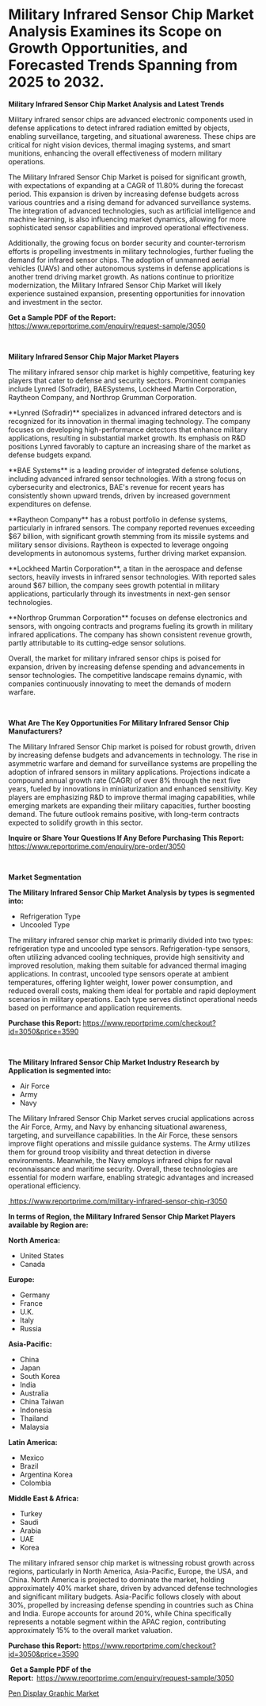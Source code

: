 <p><h1>Military Infrared Sensor Chip Market Analysis Examines its Scope on Growth Opportunities, and Forecasted Trends Spanning from 2025 to 2032.</h1></p><p><strong>Military Infrared Sensor Chip Market Analysis and Latest Trends</strong></p>
<p><p>Military infrared sensor chips are advanced electronic components used in defense applications to detect infrared radiation emitted by objects, enabling surveillance, targeting, and situational awareness. These chips are critical for night vision devices, thermal imaging systems, and smart munitions, enhancing the overall effectiveness of modern military operations.</p><p>The Military Infrared Sensor Chip Market is poised for significant growth, with expectations of expanding at a CAGR of 11.80% during the forecast period. This expansion is driven by increasing defense budgets across various countries and a rising demand for advanced surveillance systems. The integration of advanced technologies, such as artificial intelligence and machine learning, is also influencing market dynamics, allowing for more sophisticated sensor capabilities and improved operational effectiveness.</p><p>Additionally, the growing focus on border security and counter-terrorism efforts is propelling investments in military technologies, further fueling the demand for infrared sensor chips. The adoption of unmanned aerial vehicles (UAVs) and other autonomous systems in defense applications is another trend driving market growth. As nations continue to prioritize modernization, the Military Infrared Sensor Chip Market will likely experience sustained expansion, presenting opportunities for innovation and investment in the sector.</p></p>
<p><strong>Get a Sample PDF of the Report:&nbsp;</strong> <a href="https://www.reportprime.com/enquiry/request-sample/3050?utm_campaign=1558&utm_medium=2&utm_source=Github&utm_content=ia&utm_term=18032025&utm_id=military-infrared-sensor-chip">https://www.reportprime.com/enquiry/request-sample/3050</a></p>
<p>&nbsp;</p>
<p><strong>Military Infrared Sensor Chip Major Market Players</strong></p>
<p><p>The military infrared sensor chip market is highly competitive, featuring key players that cater to defense and security sectors. Prominent companies include Lynred (Sofradir), BAESystems, Lockheed Martin Corporation, Raytheon Company, and Northrop Grumman Corporation.</p><p>**Lynred (Sofradir)** specializes in advanced infrared detectors and is recognized for its innovation in thermal imaging technology. The company focuses on developing high-performance detectors that enhance military applications, resulting in substantial market growth. Its emphasis on R&D positions Lynred favorably to capture an increasing share of the market as defense budgets expand.</p><p>**BAE Systems** is a leading provider of integrated defense solutions, including advanced infrared sensor technologies. With a strong focus on cybersecurity and electronics, BAE's revenue for recent years has consistently shown upward trends, driven by increased government expenditures on defense.</p><p>**Raytheon Company** has a robust portfolio in defense systems, particularly in infrared sensors. The company reported revenues exceeding $67 billion, with significant growth stemming from its missile systems and military sensor divisions. Raytheon is expected to leverage ongoing developments in autonomous systems, further driving market expansion.</p><p>**Lockheed Martin Corporation**, a titan in the aerospace and defense sectors, heavily invests in infrared sensor technologies. With reported sales around $67 billion, the company sees growth potential in military applications, particularly through its investments in next-gen sensor technologies.</p><p>**Northrop Grumman Corporation** focuses on defense electronics and sensors, with ongoing contracts and programs fueling its growth in military infrared applications. The company has shown consistent revenue growth, partly attributable to its cutting-edge sensor solutions.</p><p>Overall, the market for military infrared sensor chips is poised for expansion, driven by increasing defense spending and advancements in sensor technologies. The competitive landscape remains dynamic, with companies continuously innovating to meet the demands of modern warfare.</p></p>
<p>&nbsp;</p>
<p><strong>What Are The Key Opportunities For Military Infrared Sensor Chip Manufacturers?</strong></p>
<p><p>The Military Infrared Sensor Chip market is poised for robust growth, driven by increasing defense budgets and advancements in technology. The rise in asymmetric warfare and demand for surveillance systems are propelling the adoption of infrared sensors in military applications. Projections indicate a compound annual growth rate (CAGR) of over 8% through the next five years, fueled by innovations in miniaturization and enhanced sensitivity. Key players are emphasizing R&D to improve thermal imaging capabilities, while emerging markets are expanding their military capacities, further boosting demand. The future outlook remains positive, with long-term contracts expected to solidify growth in this sector.</p></p>
<p><strong>Inquire or Share Your Questions If Any Before Purchasing This Report:</strong> <a href="https://www.reportprime.com/enquiry/pre-order/3050?utm_campaign=1558&utm_medium=2&utm_source=Github&utm_content=ia&utm_term=18032025&utm_id=military-infrared-sensor-chip">https://www.reportprime.com/enquiry/pre-order/3050</a></p>
<p>&nbsp;</p>
<p><strong>Market Segmentation</strong></p>
<p><strong>The Military Infrared Sensor Chip Market Analysis by types is segmented into:</strong></p>
<p><ul><li>Refrigeration Type</li><li>Uncooled Type</li></ul></p>
<p><p>The military infrared sensor chip market is primarily divided into two types: refrigeration type and uncooled type sensors. Refrigeration-type sensors, often utilizing advanced cooling techniques, provide high sensitivity and improved resolution, making them suitable for advanced thermal imaging applications. In contrast, uncooled type sensors operate at ambient temperatures, offering lighter weight, lower power consumption, and reduced overall costs, making them ideal for portable and rapid deployment scenarios in military operations. Each type serves distinct operational needs based on performance and application requirements.</p></p>
<p><strong>Purchase this Report:&nbsp;</strong><a href="https://www.reportprime.com/checkout?id=3050&price=3590&utm_campaign=1558&utm_medium=2&utm_source=Github&utm_content=ia&utm_term=18032025&utm_id=military-infrared-sensor-chip">https://www.reportprime.com/checkout?id=3050&price=3590</a></p>
<p>&nbsp;</p>
<p><strong>The Military Infrared Sensor Chip Market Industry Research by Application is segmented into:</strong></p>
<p><ul><li>Air Force</li><li>Army</li><li>Navy</li></ul></p>
<p><p>The Military Infrared Sensor Chip Market serves crucial applications across the Air Force, Army, and Navy by enhancing situational awareness, targeting, and surveillance capabilities. In the Air Force, these sensors improve flight operations and missile guidance systems. The Army utilizes them for ground troop visibility and threat detection in diverse environments. Meanwhile, the Navy employs infrared chips for naval reconnaissance and maritime security. Overall, these technologies are essential for modern warfare, enabling strategic advantages and increased operational efficiency.</p></p>
<p><a href="https://www.reportprime.com/military-infrared-sensor-chip-r3050?utm_campaign=1558&utm_medium=2&utm_source=Github&utm_content=ia&utm_term=18032025&utm_id=military-infrared-sensor-chip">&nbsp;https://www.reportprime.com/military-infrared-sensor-chip-r3050</a></p>
<p><strong>In terms of Region, the Military Infrared Sensor Chip Market Players available by Region are:</strong></p>
<p>
    <p> <strong> North America: </strong>
        <ul>
            <li>United States</li>
            <li>Canada</li>
        </ul>
        </p> 
    <p> <strong> Europe: </strong>
        <ul>
            <li>Germany</li>
            <li>France</li>
            <li>U.K.</li>
            <li>Italy</li>
            <li>Russia</li>
        </ul>
        </p> 
    <p> <strong> Asia-Pacific: </strong>
        <ul>
            <li>China</li>
            <li>Japan</li>
            <li>South Korea</li>
            <li>India</li>
            <li>Australia</li>
            <li>China Taiwan</li>
            <li>Indonesia</li>
            <li>Thailand</li>
            <li>Malaysia</li>
        </ul>
        </p> 
    <p> <strong> Latin America: </strong>
        <ul>
            <li>Mexico</li>
            <li>Brazil</li>
            <li>Argentina Korea</li>
            <li>Colombia</li>
        </ul>
        </p> 
    <p> <strong> Middle East & Africa: </strong>
        <ul>
            <li>Turkey</li>
            <li>Saudi</li>
            <li>Arabia</li>
            <li>UAE</li>
            <li>Korea</li>
        </ul>
    </p>
    </p>
<p><p>The military infrared sensor chip market is witnessing robust growth across regions, particularly in North America, Asia-Pacific, Europe, the USA, and China. North America is projected to dominate the market, holding approximately 40% market share, driven by advanced defense technologies and significant military budgets. Asia-Pacific follows closely with about 30%, propelled by increasing defense spending in countries such as China and India. Europe accounts for around 20%, while China specifically represents a notable segment within the APAC region, contributing approximately 15% to the overall market valuation.</p></p>
<p><strong>Purchase this Report: </strong><a href="https://www.reportprime.com/checkout?id=3050&price=3590&utm_campaign=1558&utm_medium=2&utm_source=Github&utm_content=ia&utm_term=18032025&utm_id=military-infrared-sensor-chip">https://www.reportprime.com/checkout?id=3050&price=3590</a></p>
<p>&nbsp;<strong>Get a Sample PDF of the Report:&nbsp;&nbsp;</strong><a href="https://www.reportprime.com/enquiry/request-sample/3050?utm_campaign=1558&utm_medium=2&utm_source=Github&utm_content=ia&utm_term=18032025&utm_id=military-infrared-sensor-chip">https://www.reportprime.com/enquiry/request-sample/3050</a></p>
<p><strong></strong></p>
<p><p><a href="https://github.com/castoriffic/Market-Research-Report-List-6/blob/main/pen-display-graphic-market.md?utm_campaign=1558&utm_medium=2&utm_source=Github&utm_content=ia&utm_term=18032025&utm_id=military-infrared-sensor-chip">Pen Display Graphic Market</a></p></p>